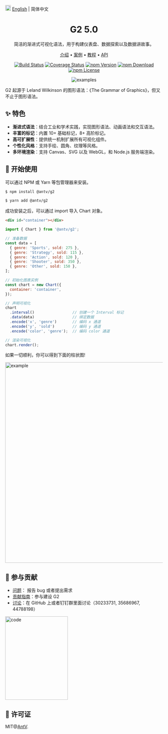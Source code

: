<img src="https://gw.alipayobjects.com/zos/antfincdn/R8sN%24GNdh6/language.svg" width="18"> [English](./README.md) | 简体中文

<h1 align="center">
<b>G2 5.0</b>
</h1>

<div align="center">

简洁的渐进式可视化语法，用于构建仪表盘、数据探索以及数据讲故事。

<p align="center">
  <a href="https://g2.antv.antgroup.com/manual/introduction/what-is-g2">介绍</a> •
  <a href="https://g2.antv.antgroup.com/examples">案例</a> •
  <a href="https://g2.antv.antgroup.com/manual/introduction/getting-started">教程</a> •
  <a href="https://g2.antv.antgroup.com/api/overview">API</a>
</p>

[![Build Status](https://github.com/antvis/g2/workflows/build/badge.svg?branch=v5)](https://github.com/antvis//actions)
[![Coverage Status](https://img.shields.io/coveralls/github/antvis/g2/v5.svg)](https://coveralls.io/github/antvis/g2?branch=v5)
[![npm Version](https://img.shields.io/npm/v/@antv/g2.svg)](https://www.npmjs.com/package/@antv/g2)
[![npm Download](https://img.shields.io/npm/dm/@antv/g2.svg)](https://www.npmjs.com/package/@antv/g2)
[![npm License](https://img.shields.io/npm/l/@antv/g2.svg)](https://www.npmjs.com/package/@antv/g2)

![examples](https://mdn.alipayobjects.com/huamei_qa8qxu/afts/img/A*FW0gRrLzlMgAAAAAAAAAAAAADmJ7AQ/original)

</div>

G2 起源于 Leland Wilkinson 的图形语法：《The Grammar of Graphics》，但又不止于图形语法。

## ✨ 特色

- **渐进式语法**：结合工业和学术实践，实现图形语法、动画语法和交互语法。
- **丰富的标记**：内置 10+ 基础标记，8+ 高阶标记。
- **高可扩展性**：提供统一机制扩展所有可视化组件。
- **个性化风格**：支持手绘、圆角、纹理等风格。
- **多环境渲染**：支持 Canvas、SVG 以及 WebGL，和 Node.js 服务端渲染。

## 🔨 开始使用

可以通过 NPM 或 Yarn 等包管理器来安装。

```bash
$ npm install @antv/g2
```

```bash
$ yarn add @antv/g2
```

成功安装之后，可以通过 import 导入 Chart 对象。

```html
<div id="container"></div>
```

```js
import { Chart } from '@antv/g2';

// 准备数据
const data = [
  { genre: 'Sports', sold: 275 },
  { genre: 'Strategy', sold: 115 },
  { genre: 'Action', sold: 120 },
  { genre: 'Shooter', sold: 350 },
  { genre: 'Other', sold: 150 },
];

// 初始化图表实例
const chart = new Chart({
  container: 'container',
});

// 声明可视化
chart
  .interval()                 // 创建一个 Interval 标记
  .data(data)                 // 绑定数据
  .encode('x', 'genre')       // 编码 x 通道
  .encode('y', 'sold')        // 编码 y 通道
  .encode('color', 'genre');  // 编码 color 通道

// 渲染可视化
chart.render();
```

如果一切顺利，你可以得到下面的柱状图!

<img src="https://mdn.alipayobjects.com/huamei_qa8qxu/afts/img/A*XqCnTbkpAkQAAAAAAAAAAAAADmJ7AQ/fmt.webp" width="640" alt="example">

## 📮 参与贡献

- [问题](https://github.com/antvis/g2/issues)： 报告 bug 或者提出需求
- [贡献指南](https://github.com/antvis/g2/blob/v5/CONTRIBUTING.zh-CN.md)：参与建设 G2
- [讨论](https://github.com/antvis/G2/discussions)：在 GitHub 上或者钉钉群里面讨论（30233731, 35686967, 44788198）

<img src="https://gw.alipayobjects.com/zos/antfincdn/hTzzaqgHgQ/Antv%252520G2%252520%26%252520G2Plot.png" width="200" height="266" alt="code"/>

## 📄 许可证

MIT@[AntV](https://github.com/antvis).
